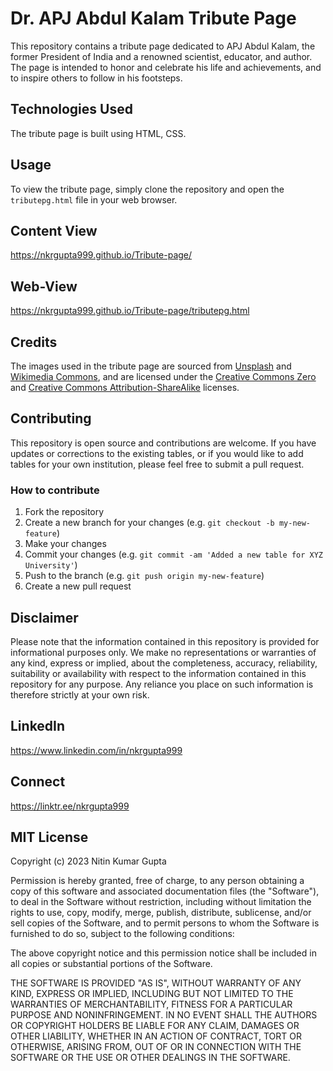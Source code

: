 # Dr. APJ Abdul Kalam Tribute Page

This repository contains a tribute page dedicated to APJ Abdul Kalam, the former President of India and a renowned scientist, educator, and author. The page is intended to honor and celebrate his life and achievements, and to inspire others to follow in his footsteps.

## Technologies Used

The tribute page is built using HTML, CSS.

## Usage

To view the tribute page, simply clone the repository and open the `tributepg.html` file in your web browser.

## Content View 

https://nkrgupta999.github.io/Tribute-page/

## Web-View

https://nkrgupta999.github.io/Tribute-page/tributepg.html

## Credits

The images used in the tribute page are sourced from [Unsplash](https://unsplash.com/) and [Wikimedia Commons](https://commons.wikimedia.org/), and are licensed under the [Creative Commons Zero](https://creativecommons.org/publicdomain/zero/1.0/) and [Creative Commons Attribution-ShareAlike](https://creativecommons.org/licenses/by-sa/4.0/) licenses.

## Contributing

This repository is open source and contributions are welcome. If you have updates or corrections to the existing tables, or if you would like to add tables for your own institution, please feel free to submit a pull request.

### How to contribute
1. Fork the repository
2. Create a new branch for your changes (e.g. `git checkout -b my-new-feature`)
3. Make your changes
4. Commit your changes (e.g. `git commit -am 'Added a new table for XYZ University'`)
5. Push to the branch (e.g. `git push origin my-new-feature`)
6. Create a new pull request

## Disclaimer

Please note that the information contained in this repository is provided for informational purposes only. We make no representations or warranties of any kind, express or implied, about the completeness, accuracy, reliability, suitability or availability with respect to the information contained in this repository for any purpose. Any reliance you place on such information is therefore strictly at your own risk.


## LinkedIn 
https://www.linkedin.com/in/nkrgupta999

## Connect 
https://linktr.ee/nkrgupta999

## MIT License

Copyright (c) 2023 Nitin Kumar Gupta

Permission is hereby granted, free of charge, to any person obtaining a copy of this software and associated documentation files (the "Software"), to deal in the Software without restriction, including without limitation the rights to use, copy, modify, merge, publish, distribute, sublicense, and/or sell copies of the Software, and to permit persons to whom the Software is furnished to do so, subject to the following conditions:

The above copyright notice and this permission notice shall be included in all copies or substantial portions of the Software.

THE SOFTWARE IS PROVIDED "AS IS", WITHOUT WARRANTY OF ANY KIND, EXPRESS OR IMPLIED, INCLUDING BUT NOT LIMITED TO THE WARRANTIES OF MERCHANTABILITY, FITNESS FOR A PARTICULAR PURPOSE AND NONINFRINGEMENT. IN NO EVENT SHALL THE AUTHORS OR COPYRIGHT HOLDERS BE LIABLE FOR ANY CLAIM, DAMAGES OR OTHER LIABILITY, WHETHER IN AN ACTION OF CONTRACT, TORT OR OTHERWISE, ARISING FROM, OUT OF OR IN CONNECTION WITH THE SOFTWARE OR THE USE OR OTHER DEALINGS IN THE SOFTWARE.
